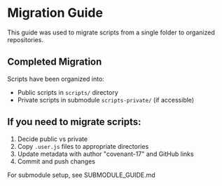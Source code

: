 # Migration Guide

This guide was used to migrate scripts from a single folder to organized repositories.

## Completed Migration

Scripts have been organized into:
- Public scripts in `scripts/` directory
- Private scripts in submodule `scripts-private/` (if accessible)

## If you need to migrate scripts:

1. Decide public vs private
2. Copy `.user.js` files to appropriate directories
3. Update metadata with author "covenant-17" and GitHub links
4. Commit and push changes

For submodule setup, see SUBMODULE_GUIDE.md
